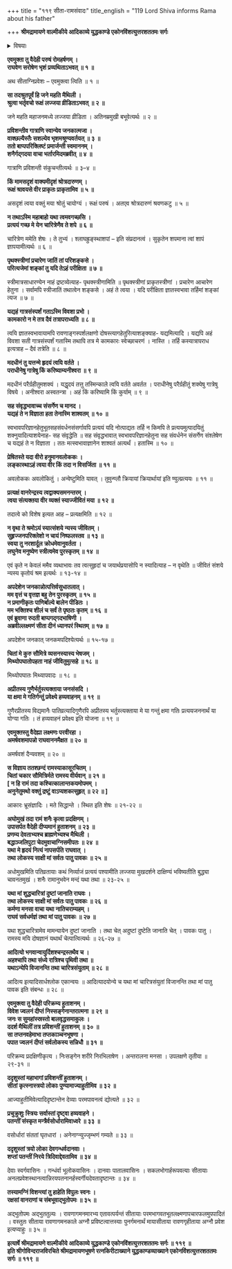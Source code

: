 +++
title = "११९ सीता-रामसंवादः"
title_english = "119 Lord Shiva informs Rama about his father"

+++
**श्रीमद्रामायणे वाल्मीकीये आदिकाव्ये युद्धकाण्डे एकोनविंशत्युत्तरशततमः सर्गः**


<details><summary>विषयाः</summary>

सीतयारामंप्रति स्वचारित्रशुद्धिप्रतिज्ञापूर्वकं लक्ष्मणप्रत्यग्निप्रवेशनिर्धारणो क्त्याऽग्निकुण्डनिर्माण चोदना ॥ १ ॥ ततोरामेङ्गिताभिज्ञलक्ष्मणनिर्मिताग्निकुण्डे सशपथंप्रवेशः ॥ २ ॥

</details>




**एवमुक्ता तु वैदेही परुषं रोमहर्षणम् ।  
राघवेण सरोषेण भृशं प्रव्यथिताऽभवत् ॥ १ ॥**

अथ सीताग्निप्रवेशः – एवमुक्त्वा त्विति ॥ १ ॥



**सा तदश्रुतपूर्वं हि जने महति मैथिली ।  
श्रुत्वा भर्तृवचो रूक्षं लज्जया व्रीडिताऽभवत् ॥ २ ॥**

जने महति महाजनमध्ये लज्जया व्रीडिता । अतिनम्रमुखी बभूवेत्यर्थः ॥ २ ॥



**प्रविशन्तीव गात्राणि स्वान्येव जनकात्मजा ।  
वाक्छल्यैस्तैः सशल्येव भृशमश्रूण्यवर्तयत् ॥ ३ ॥  
ततो बाप्पपरिक्लिष्टं प्रमार्जन्ती स्वमाननम् ।  
शनैर्गद्गदया वाचा भर्तारमिदमब्रवीत् ॥ ४ ॥**

गात्राणि प्रविशन्ती संकुचन्तीत्यर्थः ॥ ३–४ ॥



**किं मामसदृशं वाक्यमीदृशं श्रोत्रदारुणम् ।  
रूक्षं श्रावयसे वीर प्राकृतः प्राकृतामिव ॥ ५ ॥**

असदृशं त्वया वक्तुं मया श्रोतुं चायोग्यं । रूक्षं परुषं । अतएव श्रोत्रदारुणं श्रवणकटु ॥ ५ ॥



**न तथाऽस्मि महाबाहो यथा त्वमवगच्छसि ।  
प्रत्ययं गच्छ मे येन चारित्रेणैव ते शपे ॥ ६ ॥**

चारित्रेण ममेति शेषः । ते तुभ्यं । श्लाघह्रुङ्स्थाशपां – इति संप्रदानत्वं । सुकृतेन शपमाना त्वां शापं ज्ञापयामीत्यर्थः ॥ ६ ॥



**पृथक्स्त्रीणां प्रचारेण जातिं तां परिशङ्कसे ।  
परित्यजेमां शङ्कां तु यदि तेऽहं परीक्षिता ॥ ७ ॥**

स्त्रीमात्रसाधारण्येन नाहं द्रष्टव्येत्याह- पृथक्स्त्रीणामिति ॥ पृथक्स्त्रीणां प्राकृतस्त्रीणां । प्रचारेण आचारेण हेतुना । सर्वामपि स्त्रीजातिं तथात्वेन शङ्कसे । अहं ते त्वया । यदि परीक्षिता ज्ञातस्वभावा तर्हिमां शङ्कां त्यज ॥ ७ ॥



**यद्यहं गात्रसंस्पर्शं गताऽस्मि विवशा प्रभो ।  
कामकारो न मे तत्र दैवं तत्रापराध्यति ॥ ८ ॥**

त्वयि ज्ञातस्वभावायामपि रावणाङ्गस्पर्शलक्षणो दोषस्त्यागहेतुरित्याशङ्क्याह- यद्यमित्यादि । यद्यपि अहं विवशा सती गात्रसंस्पर्शं गतास्मि तथापि तत्र मे कामकारः स्वेच्छाचरणं । नास्ति । तर्हि कस्यात्रापराध इत्यत्राह – दैवं तत्रेति ॥ ८ ॥



**मदधीनं तु यत्तन्मे हृदयं त्वयि वर्तते ।  
पराधीनेषु गात्रेषु किं करिष्याम्यनीश्वरा ॥ ९ ॥**

मदधीनं परैर्ग्रहीतुमशक्यं । यद्धृदयं तत्तु तस्मिन्काले त्वयि वर्तते अवर्तत । पराधीनेषु परैर्ग्रहीतुं शक्येषु गात्रेषु विषये । अनीश्वरा अस्वतन्त्रा । अहं किं करिष्यामि किं कुर्याम् ॥ ९ ॥



**सह संवृद्धभावाच्च संसर्गेण च मानद ।  
यद्यहं ते न विज्ञाता हता तेनास्मि शाश्वतम् ॥ १० ॥**

स्वभावपरिज्ञानहेतुभूतसहसंवर्धनसंसर्गावपि प्रत्ययं यदि नोत्पाद्यतः तर्हि न किमपि ते प्रत्ययमुत्पादयितुं शक्नुयादित्याशयेनाह- सह संवृद्धेति ॥ सह संवृद्धभावात् स्वभावपरिज्ञानहेतुना सह संवर्धनेन संसर्गेण संश्लेषेण च यद्यहं ते न विज्ञाता । ततः मत्स्वभावाज्ञानेन शाश्वतं अत्यर्थं । हतास्मि ॥ १० ॥



**प्रेषितस्ते यदा वीरो हनुमानवलोककः ।  
लङ्कास्थाऽहं त्वया वीर किं तदा न विसर्जिता ॥ ११ ॥**

अवलोककः अवलोकितुं । अन्वेष्टुमिति यावत् । तुमुन्ण्लौ क्रियायां क्रियार्थायां इति ण्वुल्प्रत्ययः ॥ ११ ॥



**प्रत्यक्षं वानरेन्द्रस्य त्वद्वाक्यसमनन्तरम् ।  
त्वया संत्यक्तया वीर व्यक्तं स्याज्जीवितं मया ॥ १२ ॥**

तदात्वे को विशेष इत्यत आह – प्रत्यक्षमिति ॥ १२ ॥



**न वृथा ते श्रमोऽयं स्यात्संशये न्यस्य जीवितम् ।  
सुहृज्जनपरिक्लेशो न चायं निष्फलस्तव ॥ १३ ॥  
स्वया तु नरशार्दूल क्रोधमेवानुवर्तता ।  
लघुनेव मनुष्येण स्त्रीत्वमेव पुरस्कृतम् ॥ १४ ॥**

एवं कृते न केवलं ममैव व्यथाभावः तव त्वत्सुहृदां च जयार्थप्रयासोपि न स्यादित्याह – न वृथेति ॥ जीवितं संशये न्यस्य कृतोयं श्रम इत्यर्थः ॥ १३-१४ ॥



**अपदेशेन जनकान्नोत्पत्तिर्वसुधातलात् ।  
मम वृत्तं च वृत्तज्ञ बहु तेन पुरस्कृतम् ॥ १५ ॥  
न प्रमाणीकृतः पाणिर्बाल्ये बालेन पीडितः ।  
मम भक्तिश्च शीलं च सर्वं ते पृष्ठतः कृतम् ॥ १६ ॥  
एवं ब्रुवाणा रुदती बाप्पगद्गदभाषिणी ।  
अब्रवील्लक्ष्मणं सीता दीनं ध्यानपरं स्थितम् ॥ १७ ॥**

अपदेशेन जनकात् जनकमपदिश्येत्यर्थः ॥ १५-१७ ॥



**चितां मे कुरु सौमित्रे व्यसनस्यास्य भेषजम् ।  
मिथ्योपघातोपहता नाहं जीवितुमुत्सहे ॥ १८ ॥**

मिथ्योपघातः मिथ्यापवादः ॥ १८ ॥



**अप्रीतस्य गुणैर्भर्तुस्त्यक्ताया जनसंसदि ।  
या क्षमा मे गतिर्गन्तुं प्रवेक्ष्ये हव्यवाहनम् ॥ १९ ॥**

गुणैरप्रीतस्य विद्यमानैः पातिव्रत्यादिगुणैरपि अप्रीतस्य भर्तुस्त्यक्ताया मे या गन्तुं क्षमा गतिः प्रत्ययजननार्थं या योग्या गतिः । तं हव्यवाहनं प्रवेक्ष्य इति योजना ॥ १९ ॥



**एवमुक्तस्तु वैदेह्या लक्ष्मणः परवीरहा ।  
अमर्षवशमापन्नो राघवाननमैक्षत ॥ २० ॥**

अमर्षवशं दैन्यवशम् ॥ २० ॥



**स विज्ञाय ततश्छन्दं रामस्याकासूरचितम् ।  
चितां चकार सौमित्रिर्मते रामस्य वीर्यवान् ॥ २१ ॥  
\[ न हि रामं तदा कश्चित्कालान्तकयमोपमम् ।  
अनुनेतुमथो वक्तुं द्रष्टुं वाऽप्यशकत्सुहृत् ॥ २२ ॥ \]**

आकारः भ्रूसंज्ञादिः । मते सिद्धान्ते । स्थित इति शेषः ॥ २१-२२ ॥



**अघोमुखं तदा रामं शनैः कृत्वा प्रदक्षिणम् ।  
उपासर्पत वैदेही दीप्यमानं हुताशनम् ॥ २३ ॥  
प्रणम्य देवताभ्यश्च ब्राह्मणेभ्यश्च मैथिली ।  
बद्धाञ्जलिपुटा चेदमुवाचाग्निसमीपतः ॥ २४ ॥  
यथा मे हृदयं नित्यं नापसर्पति राघवात् ।  
तथा लोकस्य साक्षी मां सर्वतः पातु पावकः ॥ २५ ॥**

अधोमुखमिति पतिव्रतायाः कथं निर्व्याजं प्रत्ययं पश्यामीति लज्जया मुखदर्शने दाक्षिण्यं भविष्यतीति बुद्ध्या चावनतमुखं । शनैः रामानुभवेन मन्दं यथा तथा ॥ २३-२५ ॥



**यथा मां शुद्धचारित्रां दुष्टां जानाति राघवः ।  
तथा लोकस्य साक्षी मां सर्वतः पातु पावकः ॥ २६ ॥  
कर्मणा मनसा वाचा यथा नातिचराम्यहम् ।  
राघवं सर्वधर्मज्ञं तथा मां पातु पावकः ॥ २७ ॥**

यथा शुद्धचारित्रामेव मामन्यायेन दुष्टां जानाति । तथा चेत् अदुष्टां दुष्टेति जानाति चेत् । पावकः पातु । रामस्य मयि दोषज्ञानं यथार्थं चेत्पात्वित्यर्थः ॥ २६-२७ ॥



**आदित्यो भगवान्वायुर्दिशश्चन्द्रस्तथैव च ।  
अहश्चापि तथा संध्ये रात्रिश्च पृथिवी तथा ॥  
यथाऽन्येपि विजानन्ति तथा चारित्रसंयुताम् ॥ २८ ॥**

आदित्य इत्यादिसार्धश्लोक एकान्वयः ॥ आदित्यादयोन्ये च यथा मां चारित्रसंयुतां विजानन्ति तथा मां पातु पावक इति संबन्धः ॥ २८ ॥



**एवमुक्त्वा तु वैदेही परिक्रम्य हुताशनम् ।  
विवेश ज्वलनं दीप्तं निस्सङ्गेनान्तरात्मना ॥ २९ ॥  
जनः स सुमहांस्स्रस्तो बालवृद्धसमाकुलः ।  
ददर्श मैथिलीं तत्र प्रविशन्तीं हुताशनम् ॥ ३० ॥  
सा तप्तनवहेमाभा तप्तकाञ्चनभूषणा ।  
पपात ज्वलनं दीप्तं सर्वलोकस्य सन्निधौ ॥ ३१ ॥**

परिक्रम्य प्रदक्षिणीकृत्य । निःसङ्गेन शरीरे निरभिलाषेण । अन्तरालना मनसा । उपलक्षणे तृतीया ॥ २९-३१ ॥



**ददृशुस्तां महाभागां प्रविशन्तीं हुताशनम् ।  
सीतां कृत्स्नास्त्रयो लोकाः पुण्यामाज्याहुतीमिव ॥ ३२ ॥**

आज्याहुतीमिवेत्यादिदृष्टान्तेन देव्याः परमपावनत्वं द्योत्यते ॥ ३२ ॥



**प्रचुक्रुशुः स्त्रियः सर्वास्तां दृष्ट्वा हव्यवाहने ।  
पतन्तीं संस्कृत मन्त्रैर्वसोर्धारामिवाध्वरे ॥ ३३ ॥**

वसोर्धारां संततां घृतधारां । अनेनाग्न्युज्जृम्भणं गम्यते ॥ ३३ ॥



**ददृशुस्तां त्रयो लोका देवगन्धर्वदानवाः ।  
शप्तां पतन्तीं निरये त्रिदिवाद्देवतामिव ॥ ३४ ॥**

देवाः स्वर्गवासिनः । गन्धंर्वा भूलोकवासिनः । दानवाः पातालवासिनः । सकलभोगार्हरूपवत्याः सीतायाः अनलप्रवेशस्थानत्वान्निरयपतनानर्हस्वर्गीयदेवतादृष्टान्तः ॥ ३४ ॥



**तस्यामग्निं विशन्त्यां तु हाहेति विपुलः स्वनः ।  
रक्षसां वानराणां च संबभूवाद्भुतोपमः ॥ ३५ ॥**

अद्भुतोपमः अद्भुततुल्यः । रावणागमनमारभ्य एतावत्पर्यन्तं सीतायाः परमभागवतभूतलक्ष्मणापचारफलमुपपादितं । वस्तुतः सीताया रावणागमनकाले अग्नौ प्रविष्टत्वात्तस्याः पुनर्गमनार्थं मायासीताया रावणगृहीताया अग्नौ प्रवेश इत्यप्याहुः ॥ ३५ ॥



**इत्यार्षे श्रीमद्रामायणे वाल्मीकीये आदिकाव्ये युद्धकाण्डे एकोनविंशत्युत्तरशततमः सर्गः ॥ ११९ ॥  
इति श्रीगोविन्दराजविरचिते श्रीमद्रामायणभूषणे रत्नकिरीटाख्याने युद्धकाण्डव्याख्याने एकोनविंशत्युत्तरशततमः सर्गः ॥ ११९ ॥**
